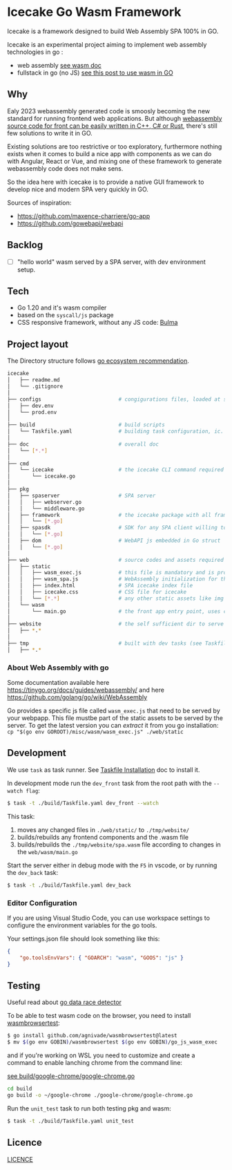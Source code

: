 # Icecake Go Wasm Framework

Icecake is a framework designed to build Web Assembly SPA 100% in GO.

Icecake is an experimental project aiming to implement web assembly technologies in go :
- web assembly [see wasm doc](https://developer.mozilla.org/fr/docs/WebAssembly)
- fullstack in go (no JS) [see this post to use wasm in GO](https://tutorialedge.net/golang/writing-frontend-web-framework-webassembly-go/)

## Why

Ealy 2023 webassembly generated code is smoosly becoming the new standard for running frontend web applications. But although [webassembly source code for front can be easily written in C++, C# or Rust](https://www.webassemblyman.com/webassembly_front_end_web_development.html), there's still few solutions to write it in GO.

Existing solutions are too restrictive or too exploratory, furthermore nothing exists when it comes to build a nice app with components as we can do with Angular, React or Vue, and mixing one of these framework to generate webassembly code does not make sens.

So the idea here with icecake is to provide a native GUI framework to develop nice and modern SPA very quickly in GO.

Sources of inspiration: 
- https://github.com/maxence-charriere/go-app
- https://github.com/gowebapi/webapi

## Backlog

- [ ] "hello world" wasm served by a SPA server, with dev environment setup.

## Tech

- Go 1.20 and it's wasm compiler
- based on the ``syscall/js`` package
- CSS responsive framework, without any JS code: [Bulma](https://bulma.io/)

## Project layout

The Directory structure follows [go ecosystem recommendation](https://github.com/golang-standards/project-layout).

```bash
icecake
│   ├── readme.md
│   └── .gitignore
│
├── configs                         # congigurations files, loaded at server startup
│   ├── dev.env                 
│   └── prod.env          
│
├── build                           # build scripts
│   └── Taskfile.yaml               # building task configuration, ic. autobuild the front
│
├── doc                             # overall doc
│   └── [*.*]                       
│
├── cmd
│   └── icecake                     # the icecake CLI command required to run the SPA server
│       └── icecake.go          
│
├── pkg
│   ├── spaserver                   # SPA server 
│   │   ├── webserver.go                   
│   │   └── middleware.go                   
│   ├── framework                   # the icecake package with all framework primitives
│   │   └── [*.go]                   
│   ├── spasdk                      # SDK for any SPA client willing to call SPA APIs
│   │   └── [*.go]                   
│   ├── dom                         # WebAPI js embedded in Go struct
│   │   └── [*.go]                   
│
├── web                             # source codes and assets required by the front, even server side described in the go file
│   ├── static
│   │   ├── wasm_exec.js            # this file is mandatory and is provided by the go compiler
│   │   ├── wasm_spa.js             # WebAssembly initialization for this app
│   │   ├── index.html              # SPA icecake index file
│   │   ├── icecake.css             # CSS file for icecake
│   │   └── [*.*]                   # any other static assets like img
│   └── wasm
│       └── main.go                 # the front app entry point, uses components
│
├── website                         # the self sufficient dir to serve the app in production, built with prod tasks (see Taskfile.yaml)
│   ├── *.*
│
├── tmp                             # built with dev tasks (see Taskfile.yaml)
│   ├── *.*

```

### About Web Assembly with go

Some documentation available here https://tinygo.org/docs/guides/webassembly/ and here https://github.com/golang/go/wiki/WebAssembly

Go provides a specific js file called `wasm_exec.js` that need to be served by your webpapp. This file mustbe part of the static assets to be served by the server. To get the latest version you can _extract_ it from you go installation: `cp "$(go env GOROOT)/misc/wasm/wasm_exec.js" ./web/static`

## Development

We use ``task`` as task runner. See [Taskfile Installation](https://taskfile.dev/installation/) doc to install it.

In development mode run the `dev_front` task from the root path with the `--watch flag`:

```bash
$ task -t ./build/Taskfile.yaml dev_front --watch
```

This task:
1. moves any changed files in ``./web/static/`` to ``./tmp/website/``
1. builds/rebuilds any frontend components and the .wasm file
1. builds/rebuilds the ``./tmp/website/spa.wasm`` file according to changes in the ``web/wasm/main.go``

Start the server either in debug mode with the `F5` in vscode, or by running the `dev_back` task:

```bash
$ task -t ./build/Taskfile.yaml dev_back
```

### Editor Configuration

If you are using Visual Studio Code, you can use workspace settings to configure the environment variables for the go tools.

Your settings.json file should look something like this:

```json
{
    "go.toolsEnvVars": { "GOARCH": "wasm", "GOOS": "js" }
}
```

## Testing

Useful read about [go data race detector](https://go.dev/doc/articles/race_detector#How_To_Use)

To be able to test wasm code on the browser, you need to install [wasmbrowsertest](https://github.com/agnivade/wasmbrowsertest):

```bash
$ go install github.com/agnivade/wasmbrowsertest@latest
$ mv $(go env GOBIN)/wasmbrowsertest $(go env GOBIN)/go_js_wasm_exec
```

and if you're working on WSL you need to customize and create a command to enable lanching chrome from the command line:

[see build/google-chrome/google-chrome.go](./build/google-chrome/google-chrome.go)

```bash
cd build
go build -o ~/google-chrome ./google-chrome/google-chrome.go
```

Run the `unit_test` task to run both testing pkg and wasm:

```bash
$ task -t ./build/Taskfile.yaml unit_test
```

## Licence

[LICENCE](LICENCE)
 